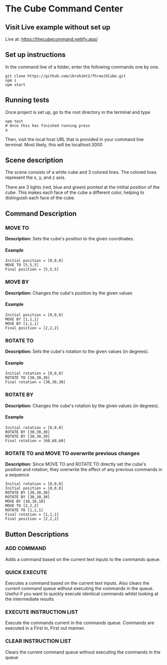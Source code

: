 # The Cube Command Center

## Visit Live example without set up

Live at: https://thecubecommand.netlify.app/

## Set up instructions 
In the command line of a folder, enter the following commands one by one.
```
git clone https://github.com/ibrahimt2/ThreeJSCube.git
npm i
npm start 
```

## Running tests  
Once project is set up, go to the root directory in the terminal and type
```
npm test 
# Once this has finished running press
a
```

Then, visit the local host URL that is provided in your command line terminal. Most likely, this will be localhost:3000

## Scene description

The scene consists of a white cube and 3 colored lines. The colored lines represent the x, y, and z axis. 

There are 3 lights (red, blue and green) pointed at the intitial position of the cube. This makes each face of the cube a different color, helping to distinguish each face of the cube. 

## Command Description

### MOVE TO
**Description:** Sets the cube's position to the given coordinates. 
#### Example
```
Initial position = [0,0,0]
MOVE TO [5,5,5]
Final position = [5,5,5]
```


### MOVE BY 
**Description:** Changes the cube's position by the given values
#### Example
```
Initial position = [0,0,0]
MOVE BY [1,1,1]
MOVE BY [1,1,1]
Final position = [2,2,2]
```

### ROTATE TO 
**Description:** Sets the cube's rotation to the given values (in degrees).
#### Example
```
Initial rotation = [0,0,0]
ROTATE TO [30,30,30]
Final rotation = [30,30,30]
```

### ROTATE BY
**Description:** Changes the cube's rotation by the given values (in degrees).
#### Example
```
Initial rotation = [0,0,0]
ROTATE BY [30,30,30]
ROTATE BY [30,30,30]
Final rotation = [60,60,60]
```

### ROTATE TO and MOVE TO overwrite previous changes
**Description:** Since MOVE TO and ROTATE TO directly set the cube's position and rotation, they overwrite the effect of any previous commands in a sequence
```
Initial rotation = [0,0,0]
Initial position = [0,0,0]
ROTATE BY [30,30,30]
ROTATE BY [30,30,30]
MOVE BY [10,10,10]
MOVE TO [2,2,2]
ROTATE TO [1,1,1]
Final rotation = [1,1,1]
Final position = [2,2,2]
```
## Button Descriptions

### ADD COMMAND
Adds a command based on the current text inputs to the commands queue. 

### QUICK EXECUTE
Executes a command based on the current text inputs. Also clears the current command queue without executing the commands in the queue. Useful if you want to quickly execute identical commands whilst looking at the intermediate results

### EXECUTE INSTRUCTION LIST
Execute the commands current in the commands queue. Commands are executed in a First in, First out manner.

### CLEAR INSTRUCTION LIST
Clears the current command queue without executing the commands in the queue




